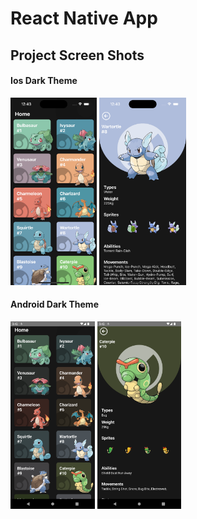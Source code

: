 # React Native App

## Project Screen Shots
#### Ios Dark Theme
<img src='./Project-Images/dark-home-ios.png' height='300px' >
<img src='./Project-Images/dark-detail-ios.png' height='300px'>

#### Android Dark Theme
<img src='./Project-Images/dark-home-android.png' height='300px'>
<img src='./Project-Images/dark-detail-android.png' height='300px'>

